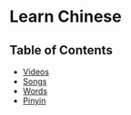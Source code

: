 # Learn Chinese

## Table of Contents
* [Videos](class/)
* [Songs](songs/)
* [Words](words/)
* [Pinyin](pinyin/)
